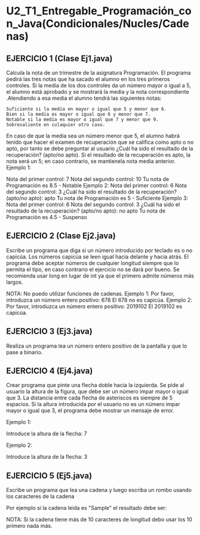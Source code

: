 # U2_T1_Entregable_Programación_con_Java(Condicionales/Nucles/Cadenas)

EJERCICIO 1 (Clase Ej1.java)
---
Calcula la nota de un trimestre de la asignatura Programación. El programa pedirá las tres notas que ha sacado el alumno en los tres primeros controles.
Si la media de los dos controles da un número mayor o igual a 5, el alumno está aprobado y se mostrará la media y la nota correspondiente .Atendiendo a esa media el alumno tendrá las siguientes notas:

    Suficiente si la media en mayor o igual que 5 y menor que 6.
    Bien si la media es mayor o igual que 6 y menor que 7.
    Notable si la media es mayor o igual que 7 y menor que 9.
    Sobresaliente en culaquier otro caso.

En caso de que la media sea un número menor que 5, el alumno habrá tenido que hacer el examen de recuperación que se califica como apto o no apto, por tanto se debe preguntar al usuario ¿Cuál
ha sido el resultado de la recuperación? (apto/no apto). Si el resultado de la recuperación es apto, la nota será un 5; en caso contrario, se mantienela nota media anterior.
Ejemplo 1:

Nota del primer control: 7
Nota del segundo control: 10
Tu nota de Programación es 8.5 - Notable
Ejemplo 2:
Nota del primer control: 6
Nota del segundo control: 3
¿Cuál ha sido el resultado de la recuperación? (apto/no apto): apto
Tu nota de Programación es 5 - Suficiente
Ejemplo 3:
Nota del primer control: 6
Nota del segundo control: 3
¿Cuál ha sido el resultado de la recuperación? (apto/no apto): no apto
Tu nota de Programación es 4.5 - Suspenso

EJERCICIO 2 (Clase Ej2.java)
---
Escribe un programa que diga si un número introducido por teclado es o no capicúa. Los números capicúa se leen igual hacia delante y hacia atrás. El programa debe aceptar números de cualquier longitud siempre que lo permita el tipo, en caso contrario el ejercicio no se dará por bueno. Se recomienda usar long en lugar de int ya que el primero admite números más largos.

NOTA: No puedo utilizar funciones de cadenas.
Ejemplo 1:
Por favor, introduzca un número entero positivo: 678
El 678 no es capicúa.
Ejemplo 2:
Por favor, introduzca un número entero positivo: 2019102
El 2019102 es capicúa.

EJERCICIO 3 (Ej3.java)
---
Realiza un programa lea un número entero positivo de la pantalla y que lo pase a binario.

EJERCICIO 4 (Ej4.java)
---
Crear programa que pinte una flecha doble hacia la izquierda. Se pide al usuario la altura de la figura, que debe ser un número impar mayor o igual que 3. La distancia entre cada flecha de asteriscos es siempre de 5 espacios. Si la altura introducida por el usuario no es un número impar mayor o igual que 3, el programa debe mostrar un mensaje de error.

Ejemplo 1:

Introduce la altura de la flecha: 7

Ejemplo 2:

Introduce la altura de la flecha: 3


EJERCICIO 5 (Ej5.java)
---
Escribe un programa que lea una cadena y luego escriba un rombo usando los caracteres de la cadena

Por ejemplo si la cadena leida es "Sample" el resultado debe ser:

NOTA: Si la cadena tiene más de 10 caracteres de longitud debo usar los 10 primero nada más.
